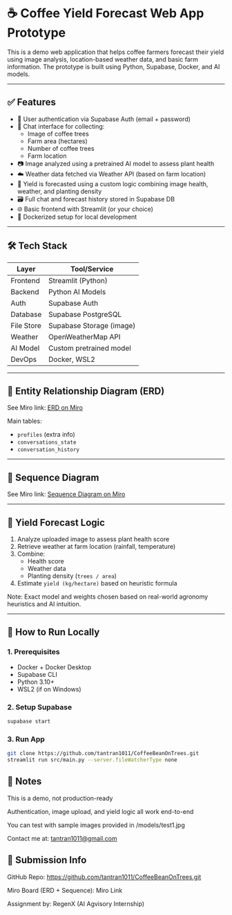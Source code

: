 # ☕ Coffee Yield Forecast Web App Prototype

This is a demo web application that helps coffee farmers forecast their yield using image analysis, location-based weather data, and basic farm information. The prototype is built using Python, Supabase, Docker, and AI models.

---

## ✅ Features

- 👤 User authentication via Supabase Auth (email + password)
- 🧾 Chat interface for collecting:
  - Image of coffee trees
  - Farm area (hectares)
  - Number of coffee trees
  - Farm location
- 📷 Image analyzed using a pretrained AI model to assess plant health
- ☁️ Weather data fetched via Weather API (based on farm location)
- 🧠 Yield is forecasted using a custom logic combining image health, weather, and planting density
- 🗃️ Full chat and forecast history stored in Supabase DB
- 🌐 Basic frontend with Streamlit (or your choice)
- 🧱 Dockerized setup for local development

---

## 🛠️ Tech Stack

| Layer       | Tool/Service              |
|------------|----------------------------|
| Frontend   | Streamlit (Python)         |
| Backend    | Python AI Models           |
| Auth       | Supabase Auth              |
| Database   | Supabase PostgreSQL        |
| File Store | Supabase Storage (image)   |
| Weather    | OpenWeatherMap API         |
| AI Model   | Custom pretrained model    |
| DevOps     | Docker, WSL2               |

---

## 🧩 Entity Relationship Diagram (ERD)

See Miro link: [ERD on Miro](https://miro.com/app/board/uXjVI6Mz6WQ=/?share_link_id=134966694701)

Main tables:
- `profiles` (extra info)
- `conversations_state`
- `conversation_history`
---

## 🔄 Sequence Diagram

See Miro link: [Sequence Diagram on Miro](https://miro.com/app/board/uXjVI5yIqQM=/?share_link_id=407793621933)

---

## 🧠 Yield Forecast Logic

1. Analyze uploaded image to assess plant health score
2. Retrieve weather at farm location (rainfall, temperature)
3. Combine:
   - Health score
   - Weather data
   - Planting density (`trees / area`)
4. Estimate `yield (kg/hectare)` based on heuristic formula

Note: Exact model and weights chosen based on real-world agronomy heuristics and AI intuition.

---

## 🚀 How to Run Locally

### 1. Prerequisites

- Docker + Docker Desktop
- Supabase CLI
- Python 3.10+
- WSL2 (if on Windows)

### 2. Setup Supabase

```bash
supabase start
```

### 3. Run App

```bash
git clone https://github.com/tantran1011/CoffeeBeanOnTrees.git
streamlit run src/main.py --server.fileWatcherType none
```

## 📌 Notes
This is a demo, not production-ready

Authentication, image upload, and yield logic all work end-to-end

You can test with sample images provided in /models/test1.jpg

Contact me at: tantran1011@gmail.com

## 📎 Submission Info
GitHub Repo: https://github.com/tantran1011/CoffeeBeanOnTrees.git

Miro Board (ERD + Sequence): Miro Link

Assignment by: RegenX (AI Agvisory Internship)


